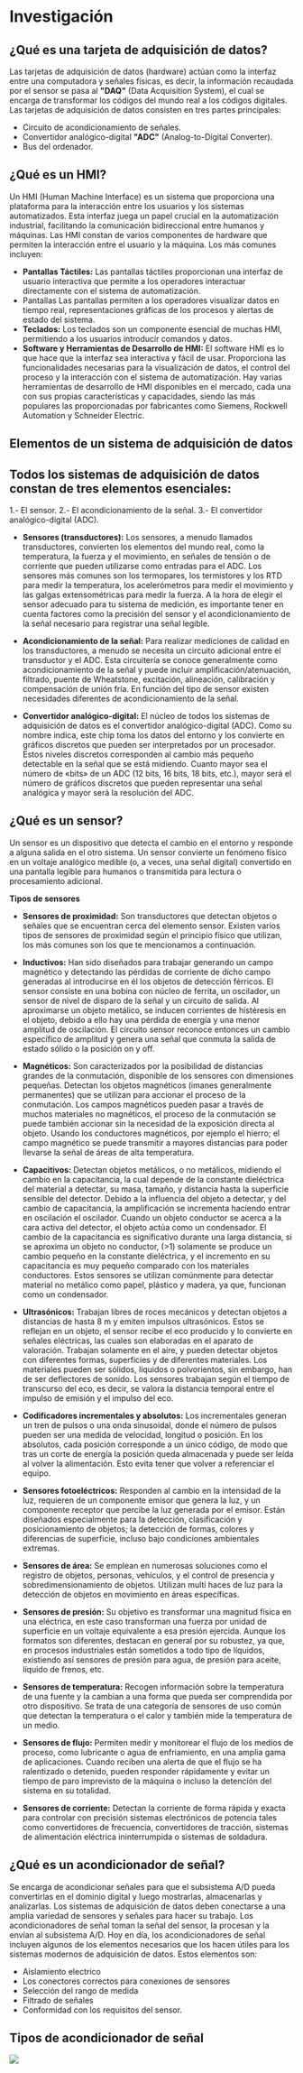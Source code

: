 # Investigación

## ¿Qué es una tarjeta de adquisición de datos?

Las tarjetas de adquisición de datos (hardware) actúan como la interfaz entre una computadora y señales físicas, es decir, la información recaudada por el sensor se pasa al **"DAQ"** (Data Acquisition System), el cual se encarga de transformar los códigos del mundo real a los códigos digitales.
Las tarjetas de adquisición de datos consisten en tres partes principales:  

- Circuito de acondicionamiento de señales. 
- Convertidor analógico-digital **"ADC"** (Analog-to-Digital Converter). 
- Bus del ordenador.

## ¿Qué es un HMI?

Un HMI (Human Machine Interface) es un sistema que proporciona una plataforma para la interacción entre los usuarios y los sistemas automatizados. Esta interfaz juega un papel crucial en la automatización industrial, facilitando la comunicación bidireccional entre humanos y máquinas.
Las HMI constan de varios componentes de hardware que permiten la interacción entre el usuario y la máquina. Los más comunes incluyen:
- **Pantallas Táctiles:**
Las pantallas táctiles proporcionan una interfaz de usuario interactiva que permite a los operadores interactuar directamente con el sistema de automatización.
- Pantallas
Las pantallas permiten a los operadores visualizar datos en tiempo real, representaciones gráficas de los procesos y alertas de estado del sistema.
- **Teclados:**
Los teclados son un componente esencial de muchas HMI, permitiendo a los usuarios introducir comandos y datos.
- **Software y Herramientas de Desarrollo de HMI:**
El software HMI es lo que hace que la interfaz sea interactiva y fácil de usar. Proporciona las funcionalidades necesarias para la visualización de datos, el control del proceso y la interacción con el sistema de automatización. Hay varias herramientas de desarrollo de HMI disponibles en el mercado, cada una con sus propias características y capacidades, siendo las más populares las proporcionadas por fabricantes como Siemens, Rockwell Automation y Schneider Electric.

## Elementos de un sistema de adquisición de datos

Todos los sistemas de adquisición de datos constan de tres elementos esenciales:
-
1.- El sensor.
2.- El acondicionamiento de la señal.
3.- El convertidor analógico-digital (ADC).

- **Sensores (transductores):**
Los sensores, a menudo llamados transductores, convierten los elementos del mundo real, como la temperatura, la fuerza y el movimiento, en señales de tensión o de corriente que pueden utilizarse como entradas para el ADC.
Los sensores más comunes son los termopares, los termistores y los RTD para medir la temperatura, los acelerómetros para medir el movimiento y las galgas extensométricas para medir la fuerza.
A la hora de elegir el sensor adecuado para tu sistema de medición, es importante tener en cuenta factores como la precisión del sensor y el acondicionamiento de la señal necesario para registrar una señal legible.

- **Acondicionamiento de la señal:**
Para realizar mediciones de calidad en los transductores, a menudo se necesita un circuito adicional entre el transductor y el ADC.
Esta circuitería se conoce generalmente como acondicionamiento de la señal y puede incluir amplificación/atenuación, filtrado, puente de Wheatstone, excitación, alineación, calibración y compensación de unión fría.
En función del tipo de sensor existen necesidades diferentes de acondicionamiento de la señal.

- **Convertidor analógico-digital:**
El núcleo de todos los sistemas de adquisición de datos es el convertidor analógico-digital (ADC).
Como su nombre indica, este chip toma los datos del entorno y los convierte en gráficos discretos que pueden ser interpretados por un procesador.
Estos niveles discretos corresponden al cambio más pequeño detectable en la señal que se está midiendo.
Cuanto mayor sea el número de «bits» de un ADC (12 bits, 16 bits, 18 bits, etc.), mayor será el número de gráficos discretos que pueden representar una señal analógica y mayor será la resolución del ADC.

## ¿Qué es un sensor?
Un sensor es un dispositivo que detecta el cambio en el entorno y responde a alguna salida en el otro sistema. Un sensor convierte un fenómeno físico en un voltaje analógico medible (o, a veces, una señal digital) convertido en una pantalla legible para humanos o transmitida para lectura o procesamiento adicional.

**Tipos de sensores**

- **Sensores de proximidad:**
Son transductores que detectan objetos o señales que se encuentran cerca del elemento sensor. Existen varios tipos de sensores de proximidad según el principio físico que utilizan, los más comunes son los que te mencionamos a continuación.

- **Inductivos:**
Han sido diseñados para trabajar generando un campo magnético y detectando las pérdidas de corriente de dicho campo generadas al introducirse en él los objetos de detección férricos. El sensor consiste en una bobina con núcleo de ferrita, un oscilador, un sensor de nivel de disparo de la señal y un circuito de salida.
Al aproximarse un objeto metálico, se inducen corrientes de histéresis en el objeto, debido a ello hay una pérdida de energía y una menor amplitud de oscilación. El circuito sensor reconoce entonces un cambio específico de amplitud y genera una señal que conmuta la salida de estado sólido o la posición on y off.

- **Magnéticos:**
Son caracterizados por la posibilidad de distancias grandes de la conmutación, disponible de los sensores con dimensiones pequeñas. Detectan los objetos magnéticos (imanes generalmente permanentes) que se utilizan para accionar el proceso de la conmutación.
Los campos magnéticos pueden pasar a través de muchos materiales no magnéticos, el proceso de la conmutación se puede también accionar sin la necesidad de la exposición directa al objeto. Usando los conductores magnéticos, por ejemplo el hierro; el campo magnético se puede transmitir a mayores distancias para poder llevarse la señal de áreas de alta temperatura.

- **Capacitivos:**
Detectan objetos metálicos, o no metálicos, midiendo el cambio en la capacitancia, la cual depende de la constante dieléctrica del material a detectar, su masa, tamaño, y distancia hasta la superficie sensible del detector.  Debido a la influencia del objeto a detectar, y del cambio de capacitancia, la amplificación se incrementa haciendo entrar en oscilación el oscilador.
Cuando un objeto conductor se acerca a la cara activa del detector, el objeto actúa como un condensador. El cambio de la capacitancia es significativo durante una larga distancia, si se aproxima un objeto no conductor, (>1) solamente se produce un cambio pequeño en la constante dieléctrica, y el incremento en su capacitancia es muy pequeño comparado con los materiales conductores.
Estos sensores se utilizan comúnmente para detectar material no metálico como papel, plástico y madera, ya que, funcionan como un condensador.

- **Ultrasónicos:**
Trabajan libres de roces mecánicos y detectan objetos a distancias de hasta 8 m y emiten impulsos ultrasónicos. Estos se reflejan en un objeto, el sensor recibe el eco producido y lo convierte en señales eléctricas, las cuales son elaboradas en el aparato de valoración.
Trabajan solamente en el aire, y pueden detectar objetos con diferentes formas, superficies y de diferentes materiales. Los materiales pueden ser sólidos, líquidos o polvorientos, sin embargo, han de ser deflectores de sonido. Los sensores trabajan según el tiempo de transcurso del eco, es decir, se valora la distancia temporal entre el impulso de emisión y el impulso del eco.

- **Codificadores incrementales y absolutos:**
Los incrementales generan un tren de pulsos o una onda sinusoidal, donde el número de pulsos pueden ser una medida de velocidad, longitud o posición. En los absolutos, cada posición corresponde a un único código, de modo que tras un corte de energía la posición queda almacenada y puede ser leída al volver la alimentación. Esto evita tener que volver a referenciar el equipo.

- **Sensores fotoeléctricos:**
Responden al cambio en la intensidad de la luz, requieren de un componente emisor que genera la luz, y un componente receptor que percibe la luz generada por el emisor. Están diseñados especialmente para la detección, clasificación y posicionamiento de objetos; la detección de formas, colores y diferencias de superficie, incluso bajo condiciones ambientales extremas.

- **Sensores de área:**
Se emplean en numerosas soluciones como el registro de objetos, personas, vehículos, y el control de presencia y sobredimensionamiento de objetos. Utilizan multi haces de luz para la detección de objetos en movimiento en áreas específicas.

- **Sensores de presión:**
Su objetivo es transformar una magnitud física en una eléctrica, en este caso transforman una fuerza por unidad de superficie en un voltaje equivalente a esa presión ejercida. Aunque los formatos son diferentes, destacan en general por su robustez, ya que, en procesos industriales están sometidos a todo tipo de líquidos, existiendo así sensores de presión para agua, de presión para aceite, líquido de frenos, etc.

- **Sensores de temperatura:**
Recogen información sobre la temperatura de una fuente y la cambian a una forma que pueda ser comprendida por otro dispositivo. Se trata de una categoría de sensores de uso común que detectan la temperatura o el calor y también mide la temperatura de un medio.

- **Sensores de flujo:**
Permiten medir y monitorear el flujo de los medios de proceso, como lubricante o agua de enfriamiento, en una amplia gama de aplicaciones. Cuando reciben una alerta de que el flujo se ha ralentizado o detenido, pueden responder rápidamente y evitar un tiempo de paro imprevisto de la máquina o incluso la detención del sistema en su totalidad.

- **Sensores de corriente:**
Detectan la corriente de forma rápida y exacta para controlar con precisión sistemas electrónicos de potencia tales como convertidores de frecuencia, convertidores de tracción, sistemas de alimentación eléctrica ininterrumpida o sistemas de soldadura.

## ¿Qué es un acondicionador de señal?
Se encarga de acondicionar señales para que el subsistema A/D pueda convertirlas en el dominio digital y luego mostrarlas, almacenarlas y analizarlas.
Los sistemas de adquisición de datos deben conectarse a una amplia variedad de sensores y señales para hacer su trabajo. Los acondicionadores de señal toman la señal del sensor, la procesan y la envían al subsistema A/D.
Hoy en día, los acondicionadores de señal incluyen algunos de los elementos necesarios que los hacen útiles para los sistemas modernos de adquisición de datos. Estos elementos son:

- Aislamiento electrico
- Los conectores correctos para conexiones de sensores
- Selección del rango de medida
- Filtrado de señales
- Conformidad con los requisitos del sensor.

## Tipos de acondicionador de señal
![]( https://github.com/leal-97/Investigaci-n/blob/58c8ac7fb1f844b4e18cd328e617a16aa6c18a23/WhatsApp%20Image%202024-12-21%20at%2002.39.05.jpeg
)
